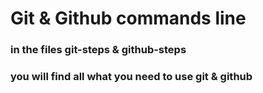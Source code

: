 # Git & Github commands line 
### in the files git-steps & github-steps
### you will find all what you need to use git & github